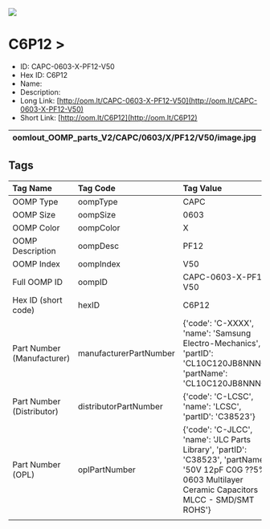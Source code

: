 


  
![][im]
# C6P12 > 

- ID: CAPC-0603-X-PF12-V50
- Hex ID: C6P12
- Name: 
- Description: 
- Long Link: [http://oom.lt/CAPC-0603-X-PF12-V50](http://oom.lt/CAPC-0603-X-PF12-V50)
- Short Link: [http://oom.lt/C6P12](http://oom.lt/C6P12)
  

|oomlout_OOMP_parts_V2/CAPC/0603/X/PF12/V50/image.jpg||||
| :---: | :---: | :---: | :---: |

## Tags
  

|Tag Name|Tag Code|Tag Value|
| :--- | :--- | :--- |
|OOMP Type|oompType|CAPC|
|OOMP Size|oompSize|0603|
|OOMP Color|oompColor|X|
|OOMP Description|oompDesc|PF12|
|OOMP Index|oompIndex|V50|
|Full OOMP ID|oompID|CAPC-0603-X-PF12-V50|
|Hex ID (short code)|hexID|C6P12|
|Part Number (Manufacturer)|manufacturerPartNumber|{'code': 'C-XXXX', 'name': 'Samsung Electro-Mechanics', 'partID': 'CL10C120JB8NNNC', 'partName': 'CL10C120JB8NNNC'}|
|Part Number (Distributor)|distributorPartNumber|{'code': 'C-LCSC', 'name': 'LCSC', 'partID': 'C38523'}|
|Part Number (OPL)|oplPartNumber|{'code': 'C-JLCC', 'name': 'JLC Parts Library', 'partID': 'C38523', 'partName': '50V 12pF C0G ??5% 0603  Multilayer Ceramic Capacitors MLCC - SMD/SMT ROHS'}|
||||



[im]: oomlout_OOMP_parts_V2/CAPC/0603/X/PF12/V50/image_450.jpg
